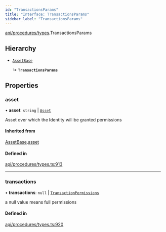 ```yaml
---
id: "TransactionsParams"
title: "Interface: TransactionsParams"
sidebar_label: "TransactionsParams"
---
```


[api/procedures/types](../../../../../modules/API/Procedures/Types/Types.md).TransactionsParams

## Hierarchy

- [`AssetBase`](../AssetBase/AssetBase.md)

  ↳ **`TransactionsParams`**

## Properties

### asset

• **asset**: `string` \| [`Asset`](../../../../../classes/API/Entities/Asset/Asset.md)

Asset over which the Identity will be granted permissions

#### Inherited from

[AssetBase](../AssetBase/AssetBase.md).[asset](../AssetBase/AssetBase.md#asset)

#### Defined in

[api/procedures/types.ts:913](https://github.com/PolymeshAssociation/polymesh-sdk/blob/5a778578/src/api/procedures/types.ts#L913)

___

### transactions

• **transactions**: ``null`` \| [`TransactionPermissions`](../../../../Types/TransactionPermissions/TransactionPermissions.md)

a null value means full permissions

#### Defined in

[api/procedures/types.ts:920](https://github.com/PolymeshAssociation/polymesh-sdk/blob/5a778578/src/api/procedures/types.ts#L920)
